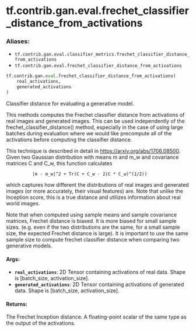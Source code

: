 <div itemscope itemtype="http://developers.google.com/ReferenceObject">
<meta itemprop="name" content="tf.contrib.gan.eval.frechet_classifier_distance_from_activations" />
<meta itemprop="path" content="Stable" />
</div>

# tf.contrib.gan.eval.frechet_classifier_distance_from_activations

### Aliases:

* `tf.contrib.gan.eval.classifier_metrics.frechet_classifier_distance_from_activations`
* `tf.contrib.gan.eval.frechet_classifier_distance_from_activations`

``` python
tf.contrib.gan.eval.frechet_classifier_distance_from_activations(
    real_activations,
    generated_activations
)
```

Classifier distance for evaluating a generative model.

This methods computes the Frechet classifier distance from activations of
real images and generated images. This can be used independently of the
frechet_classifier_distance() method, especially in the case of using large
batches during evaluation where we would like precompute all of the
activations before computing the classifier distance.

This technique is described in detail in https://arxiv.org/abs/1706.08500.
Given two Gaussian distribution with means m and m_w and covariance matrices
C and C_w, this function calculates

              |m - m_w|^2 + Tr(C + C_w - 2(C * C_w)^(1/2))

which captures how different the distributions of real images and generated
images (or more accurately, their visual features) are. Note that unlike the
Inception score, this is a true distance and utilizes information about real
world images.

Note that when computed using sample means and sample covariance matrices,
Frechet distance is biased. It is more biased for small sample sizes. (e.g.
even if the two distributions are the same, for a small sample size, the
expected Frechet distance is large). It is important to use the same
sample size to compute frechet classifier distance when comparing two
generative models.

#### Args:

* <b>`real_activations`</b>: 2D Tensor containing activations of real data. Shape is
    [batch_size, activation_size].
* <b>`generated_activations`</b>: 2D Tensor containing activations of generated data.
    Shape is [batch_size, activation_size].


#### Returns:

The Frechet Inception distance. A floating-point scalar of the same type
as the output of the activations.